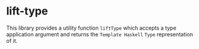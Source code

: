 # lift-type

This library provides a utility function `liftType` which accepts a type application argument and returns the `Template Haskell` `Type` representation of it.
